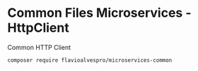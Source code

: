 # Common Files Microservices - HttpClient

Common HTTP Client

```bash
composer require flavioalvespro/microservices-common
```